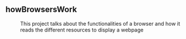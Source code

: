 ## howBrowsersWork
<dd>This project talks about the functionalities of a browser and how it reads the different resources to display a webpage</dd>
